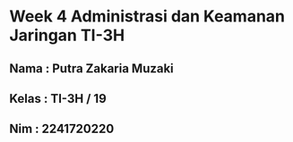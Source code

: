 # Week 4 Administrasi dan Keamanan Jaringan TI-3H

## Nama : Putra Zakaria Muzaki
## Kelas : TI-3H / 19
## Nim : 2241720220

